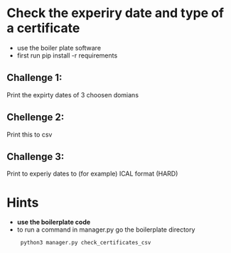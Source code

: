 # Check the experiry date and type of a certificate

* use the boiler plate software
* first run pip install -r requirements


## Challenge 1: 

Print the expirty dates of 3 choosen domians 

## Chellenge 2: 

Print this to csv

## Challenge 3: 

Print to experiy dates to (for example) ICAL format (HARD)

# Hints

* __use the boilerplate code__
* to run a command in manager.py go the boilerplate directory
   ```bash
    python3 manager.py check_certificates_csv
 
```
